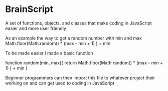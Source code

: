 # BrainScript
A set of functions, objects, and classes that make coding in JavaScript easier and more user friendly

As an example the way to get a random number with min and max
Math.floor(Math.random() * (max - min + 1) ) + min

To be made easier I made a basic function

function random(min, max){
    return Math.floor(Math.random() * (max - min + 1) ) + min
}

Beginner programmers can then import this file to whatever project their working on and can get used to coding in JavaScript

